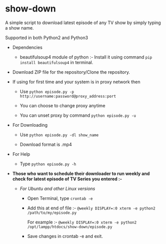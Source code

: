 # show-down
A simple script to download latest episode of any TV show by simply typing a show name.

Supported in both Python2 and Python3

- Dependencies
    - beautifulsoup4 module of python :- Install it using command ```pip install beautifulsoup4``` in terminal.
    
    
- Download ZIP file for the repository/Clone the repository.

- If using for first time and your system is in proxy network then

    - Use ```python episode.py -p http://username:password@proxy_address:port```

    - You can choose to change proxy anytime
    
    - You can unset proxy by command ```python episode.py -u```
    
- For Downloading 

    - Use  ```python episode.py -dl show_name```
    
    - Download format is .mp4

- For Help
    
    - Type ```python episode.py -h```

- **Those who want to schedule their downloader to run weekly and check for latest episode of TV Series you entered :-**
    - *For Ubuntu and other Linux versions*
        
        - Open Terminal, type ```crontab -e```
        
        - Add this at end of file :- ```@weekly DISPLAY=:0 xterm -e python2 /path/to/my/episode.py```
               
            For example :- ```@weekly DISPLAY=:0 xterm -e python2 /opt/lampp/htdocs/show-down/episode.py```
               
        - Save changes in crontab -e and exit.
        
        


